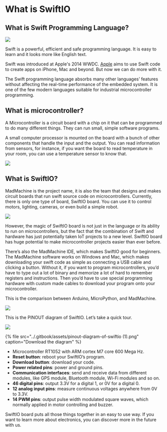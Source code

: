 # What is SwiftIO

## What is Swift Programming Language?

![](https://static.wixstatic.com/media/ccab1c_95470ff99ca5458ab5ff71f10654a09d~mv2.png/v1/fill/w_740,h_394,al_c,q_90,usm_0.66_1.00_0.01/ccab1c_95470ff99ca5458ab5ff71f10654a09d~mv2.webp)

Swift is a powerful, efficient and safe programming language. It is easy to learn and it looks more like English text.

Swift was introduced at Apple's 2014 WWDC. [Apple](https://developer.apple.com/swift/) aims to use Swift code to create apps on iPhone, Mac and beyond. But now we can do more with it.

The Swift programming language absorbs many other languages’ features without affecting the real-time performance of the embedded system. It is one of the few modern languages suitable for industrial microcontroller programming.

## What is microcontroller?

A Microcontroller is a circuit board with a chip on it that can be programmed to do many different things. They can run small, simple software programs.

A small computer processor is mounted on the board with a bunch of other components that handle the input and the output. You can read information from sensors, for instance, if you want the board to read temperature in your room, you can use a temperature sensor to know that.

![](https://static.wixstatic.com/media/ccab1c_013ea88561c5420bb0ef22f2b5573988~mv2.jpeg/v1/fill/w_610,h_300,al_c,q_90/ccab1c_013ea88561c5420bb0ef22f2b5573988~mv2.webp)

## **What is SwiftIO?**

MadMachine is the project name, it is also the team that designs and makes circuit boards that run swift source code on microcontrollers. Currently, there is only one type of board, SwiftIO board. You can use it to control motors, lighting, cameras, or even build a simple robot.

![](https://static.wixstatic.com/media/ccab1c_247c008846064e94ba0c4a5e63845e39~mv2_d_2336_1558_s_2.png/v1/fit/w_300,h_300,al_c,q_5/file.png)

However, the magic of SwiftIO board is not just in the language or its ability to run on microcontrollers, but the fact that the combination of Swift and hardware has just potentially taken IoT projects to a new level. SwiftIO board has huge potential to make microcontroller projects easier than ever before.

There’s also the MadMachine IDE, which makes SwiftIO good for beginners. The MadMachine software works on Windows and Mac, which makes downloading your swift code as simple as connecting a USB cable and clicking a button. Without it, if you want to program microcontrollers, you’d have to type out a lot of binary and memorize a lot of hard to remember registers and instructions. Then you’d have to use special programming hardware with custom made cables to download your program onto your microcontroller.

This is the comparison between Arduino, MicroPython, and MadMachine.

![](https://static.wixstatic.com/media/ccab1c_b9bb5de391434dadb287c5a18cb83223~mv2.jpg/v1/fill/w_740,h_313,al_c,q_90,usm_0.66_1.00_0.01/ccab1c_b9bb5de391434dadb287c5a18cb83223~mv2.webp)

This is the PINOUT diagram of SwiftIO. Let’s take a quick tour. 

![](../.gitbook/assets/pinout-diagram-of-swiftio.png)

{% file src="../.gitbook/assets/pinout-diagram-of-swiftio \(1\).png" caption="Download the diagram" %}

* Microcontroller RT1052 with ARM cortex M7 core 600 Mega Hz.
* **Reset button**: reboot your SwiftIO’s program.
* **Download button**: download your code.
* **Power related pins**: power and ground pins.
* **Communication interfaces**: send and receive data from different modules, like GPS module, Bluetooth module, Wi-Fi modules and so on.
* **46 digital pins**: output 3.3V for a digital 1, or 0V for a digital 0.
* **12 analog input pins**: measure continuous voltages anywhere from 0V to 3.3V.
* **14 PWM pins**: output pulse width modulated square waves, which normally applied in motor controlling and buzzer.

SwiftIO board puts all those things together in an easy to use way. If you want to learn more about electronics, you can discover more in the future with us.

